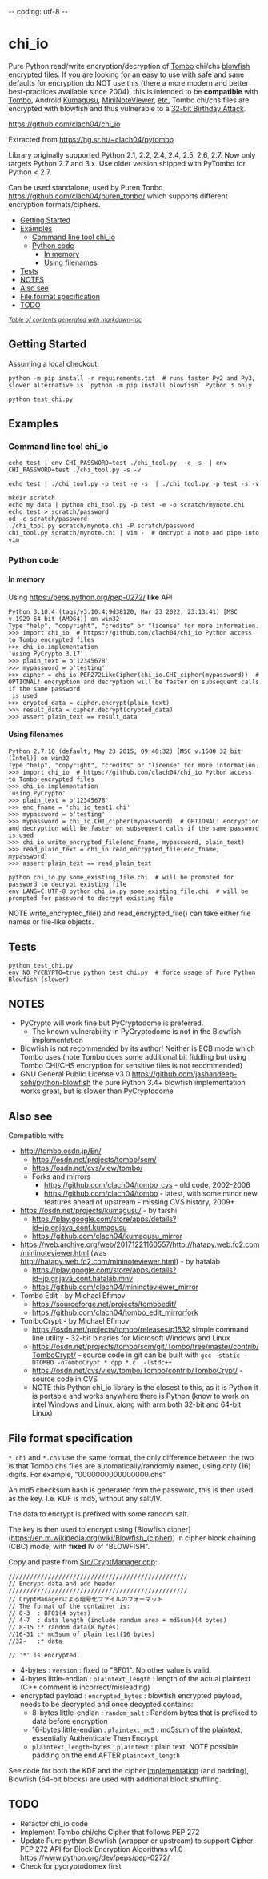 -- coding: utf-8 --

# chi_io

Pure Python read/write encryption/decryption of [Tombo](https://github.com/clach04/tombo/) chi/chs [blowfish](https://www.schneier.com/academic/archives/1994/09/description_of_a_new.html) encrypted files. If you are looking for an easy to use with safe and sane defaults for encryption do NOT use this (there a more modern and better best-practices available since 2004), this is intended to be **compatible** with [Tombo](http://tombo.osdn.jp/En/), Android [Kumagusu](https://github.com/clach04/kumagusu_mirror), [MiniNoteViewer](https://github.com/clach04/mininoteviewer_mirror), [etc.](https://github.com/clach04/puren_tonbo/wiki/Tombo) Tombo chi/chs files are encrypted with blowfish and thus vulnerable to a [32-bit Birthday Attack](https://sweet32.info/).

https://github.com/clach04/chi_io

Extracted from https://hg.sr.ht/~clach04/pytombo

Library originally supported Python 2.1, 2.2, 2.4, 2.4, 2.5, 2.6, 2.7. Now only targets Python 2.7 and 3.x. Use older version shipped with PyTombo for Python < 2.7.

Can be used standalone, used by Puren Tonbo https://github.com/clach04/puren_tonbo/ which supports different encryption formats/ciphers.


  * [Getting Started](#getting-started)
  * [Examples](#examples)
    + [Command line tool chi_io](#command-line-tool-chi-io)
    + [Python code](#python-code)
      - [In memory](#in-memory)
      - [Using filenames](#using-filenames)
  * [Tests](#tests)
  * [NOTES](#notes)
  * [Also see](#also-see)
  * [File format specification](#file-format-specification)
  * [TODO](#todo)

<small><i><a href='http://ecotrust-canada.github.io/markdown-toc/'>Table of contents generated with markdown-toc</a></i></small>


## Getting Started

Assuming a local checkout:

    python -m pip install -r requirements.txt  # runs faster Py2 and Py3, slower alternative is `python -m pip install blowfish` Python 3 only

    python test_chi.py

## Examples


### Command line tool chi_io

    echo test | env CHI_PASSWORD=test ./chi_tool.py  -e -s  | env CHI_PASSWORD=test ./chi_tool.py -s -v

    echo test | ./chi_tool.py -p test -e -s  | ./chi_tool.py -p test -s -v

    mkdir scratch
    echo my data | python chi_tool.py -p test -e -o scratch/mynote.chi
    echo test > scratch/password
    od -c scratch/password
    ./chi_tool.py scratch/mynote.chi -P scratch/password
    chi_tool.py scratch/mynote.chi | vim -  # decrypt a note and pipe into vim


### Python code

#### In memory

Using https://peps.python.org/pep-0272/ **like** API

    Python 3.10.4 (tags/v3.10.4:9d38120, Mar 23 2022, 23:13:41) [MSC v.1929 64 bit (AMD64)] on win32
    Type "help", "copyright", "credits" or "license" for more information.
    >>> import chi_io  # https://github.com/clach04/chi_io Python access to Tombo encrypted files
    >>> chi_io.implementation
    'using PyCrypto 3.17'
    >>> plain_text = b'12345678'
    >>> mypassword = b'testing'
    >>> cipher = chi_io.PEP272LikeCipher(chi_io.CHI_cipher(mypassword))  # OPTIONAL! encryption and decryption will be faster on subsequent calls if the same password
     is used
    >>> crypted_data = cipher.encrypt(plain_text)
    >>> result_data = cipher.decrypt(crypted_data)
    >>> assert plain_text == result_data


#### Using filenames

    Python 2.7.10 (default, May 23 2015, 09:40:32) [MSC v.1500 32 bit (Intel)] on win32
    Type "help", "copyright", "credits" or "license" for more information.
    >>> import chi_io  # https://github.com/clach04/chi_io Python access to Tombo encrypted files
    >>> chi_io.implementation
    'using PyCrypto'
    >>> plain_text = b'12345678'
    >>> enc_fname = 'chi_io_test1.chi'
    >>> mypassword = b'testing'
    >>> mypassword = chi_io.CHI_cipher(mypassword)  # OPTIONAL! encryption and decryption will be faster on subsequent calls if the same password is used
    >>> chi_io.write_encrypted_file(enc_fname, mypassword, plain_text)
    >>> read_plain_text = chi_io.read_encrypted_file(enc_fname, mypassword)
    >>> assert plain_text == read_plain_text

    python chi_io.py some_existing_file.chi  # will be prompted for password to decrypt existing file
    env LANG=C.UTF-8 python chi_io.py some_existing_file.chi  # will be prompted for password to decrypt existing file

NOTE write_encrypted_file() and read_encrypted_file() can take either file names or file-like objects.

## Tests

    python test_chi.py
    env NO_PYCRYPTO=true python test_chi.py  # force usage of Pure Python Blowfish (slower)


## NOTES

  * PyCrypto will work fine but PyCryptodome is preferred.
    * The known vulnerability in PyCryptodome is not in the Blowfish implementation
  * Blowfish is not recommended by its author! Neither is ECB mode which Tombo uses (note Tombo does some additional bit fiddling but using Tombo CHI/CHS encryption for sensitive files is not recommended)
  * GNU General Public License v3.0 https://github.com/jashandeep-sohi/python-blowfish the pure Python 3.4+ blowfish implementation works great, but is slower than PyCryptodome


## Also see

Compatible with:

  * http://tombo.osdn.jp/En/
      * https://osdn.net/projects/tombo/scm/
      * https://osdn.net/cvs/view/tombo/
      * Forks and mirrors
          * https://github.com/clach04/tombo_cvs - old code, 2002-2006
          * https://github.com/clach04/tombo - latest, with some minor new features ahead of upstream - missing CVS history, 2009+
  * https://osdn.net/projects/kumagusu/ - by tarshi
      * https://play.google.com/store/apps/details?id=jp.gr.java_conf.kumagusu
      * https://github.com/clach04/kumagusu_mirror
  * https://web.archive.org/web/20171221160557/http://hatapy.web.fc2.com/mininoteviewer.html (was http://hatapy.web.fc2.com/mininoteviewer.html) - by hatalab
      * https://play.google.com/store/apps/details?id=jp.gr.java_conf.hatalab.mnv
      * https://github.com/clach04/mininoteviewer_mirror
  * Tombo Edit - by Michael Efimov
      * https://sourceforge.net/projects/tomboedit/
      * https://github.com/clach04/tombo_edit_mirrorfork
   * TomboCrypt - by Michael Efimov
       * https://osdn.net/projects/tombo/releases/p1532 simple command line utility - 32-bit binaries for Microsoft Windows and Linux
       * https://osdn.net/projects/tombo/scm/git/Tombo/tree/master/contrib/TomboCrypt/ - source code in git can be built with `gcc -static -DTOMBO -oTomboCrypt *.cpp *.c  -lstdc++`
       * https://osdn.net/cvs/view/tombo/Tombo/contrib/TomboCrypt/ - source code in CVS
       * NOTE this Python chi_io library is the closest to this, as it is Python it is portable and works anywhere there is Python (know to work on intel Windows and Linux, along with arm both 32-bit and 64-bit Linux)


## File format specification

`*.chi` and `*.chs` use the same format, the only difference between the
two is that Tombo chs files are automatically/randomly named, using
only (16) digits. For example, "0000000000000000.chs".

An md5 checksum hash is generated from the password, this is then used as the key. I.e. KDF is md5, without any salt/IV.

The data to encrypt is prefixed with some random salt.

The key is then used to encrypt using [Blowfish cipher] (https://en.m.wikipedia.org/wiki/Blowfish_(cipher)) in cipher block chaining (CBC) mode, with  **fixed** IV of "BLOWFISH".

Copy and paste from [Src/CryptManager.cpp](https://github.com/clach04/tombo/blob/my_changes/Src/CryptManager.cpp):

    //////////////////////////////////////////////////
    // Encrypt data and add header
    //////////////////////////////////////////////////
    // CryptManagerによる暗号化ファイルのフォーマット
    // The format of the container is:
    // 0-3  : BF01(4 bytes)
    // 4-7  : data length (include randum area + md5sum)(4 bytes)
    // 8-15 :* random data(8 bytes)
    //16-31 :* md5sum of plain text(16 bytes)
    //32-   :* data

    // '*' is encrypted.

  * 4-bytes : `version` : fixed to "BF01". No other value is valid.
  * 4-bytes little-endian : `plaintext_length` : length of the actual plaintext (C++ comment is incorrect/misleading)
  * encrypted payload : `encrypted_bytes` : blowfish encrypted payload, needs to be decrypted and once decypted contains:
      * 8-bytes little-endian : `random_salt` : Random bytes that is prefixed to data before encryption
      * 16-bytes little-endian : `plaintext_md5` : md5sum of the plaintext, essentially Authenticate Then Encrypt
      * `plaintext_length`-bytes : `plaintext` : plain text. NOTE possible padding on the end AFTER `plaintext_length`

See code for both the KDF and the cipher [implementation](https://github.com/clach04/tombo/blob/080a85d9bce3f60a91b7e8ecd5b9f30b5c4e00f9/Src/GNUPG/blowfish.c#L616) (and padding), Blowfish (64-bit blocks) are used with additional block shuffling.

## TODO

  * Refactor chi_io code
  * Implement Tombo chi/chs Cipher that follows PEP 272
  * Update Pure python Blowfish (wrapper or upstream) to support Cipher PEP 272
    API for Block Encryption Algorithms v1.0 https://www.python.org/dev/peps/pep-0272/
  * Check for pycryptodomex first
